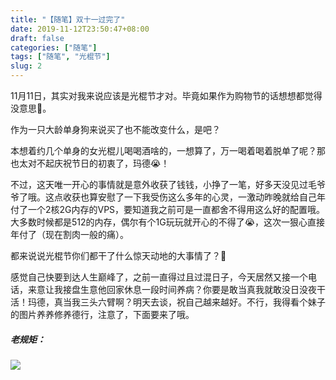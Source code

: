 ```yaml
---
title: "【随笔】双十一过完了"
date: 2019-11-12T23:50:47+08:00
draft: false
categories: ["随笔"]
tags: ["随笔", "光棍节"]
slug: 2
---
```


11月11日，其实对我来说应该是光棍节才对。毕竟如果作为购物节的话想想都觉得没意思🐷。

作为一只大龄单身狗来说买了也不能改变什么，是吧？

本想着约几个单身的女光棍儿喝喝酒啥的，一想算了，万一喝着喝着脱单了呢？那也太对不起庆祝节日的初衷了，玛德😭！

不过，这天唯一开心的事情就是意外收获了钱钱，小挣了一笔，好多天没见过毛爷爷了哦。这点收获也算安慰了一下我受伤这么多年的心灵，一激动昨晚就给自己年付了一个2核2G内存的VPS，要知道我之前可是一直都舍不得用这么好的配置哦。大多数时候都是512的内存，偶尔有个1G玩玩就开心的不得了😭，这次一狠心直接年付了（现在割肉一般的痛）。

都来说说光棍节你们都干了什么惊天动地的大事情了？🐶

感觉自己快要到达人生巅峰了，之前一直得过且过混日子，今天居然又接一个电话，来意让我接盘生意他回家休息一段时间养病？你要是敢当真我就敢没日没夜干活！玛德，真当我三头六臂啊？明天去谈，祝自己越来越好。不行，我得看个妹子的图片养养修养德行，注意了，下面要来了哦。

##### 老规矩：

![](https://img.1078503.org/imgs/2019/11/1f581ae3e97ec9e0.jpg)